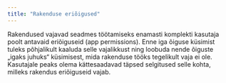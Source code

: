 ```yaml
---
title: "Rakenduse eriõigused"
---
```

Rakendused vajavad seadmes töötamiseks enamasti komplekti kasutaja poolt
antavaid eriõiguseid (app permissions). Enne iga õiguse küsimist tuleks
põhjalikult kaaluda selle vajalikkust ning loobuda nende õiguste „igaks juhuks“
küsimisest, mida rakenduse tööks tegelikult vaja ei ole. Kasutajale peaks olema
kättesaadavad täpsed selgitused selle kohta, milleks rakendus eriõiguseid vajab.
